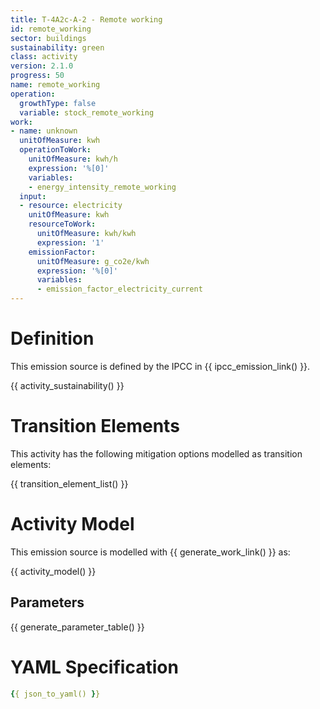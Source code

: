 ```yaml
---
title: T-4A2c-A-2 - Remote working
id: remote_working
sector: buildings
sustainability: green
class: activity
version: 2.1.0
progress: 50
name: remote_working
operation:
  growthType: false
  variable: stock_remote_working
work:
- name: unknown
  unitOfMeasure: kwh
  operationToWork:
    unitOfMeasure: kwh/h
    expression: '%[0]'
    variables:
    - energy_intensity_remote_working
  input:
  - resource: electricity
    unitOfMeasure: kwh
    resourceToWork:
      unitOfMeasure: kwh/kwh
      expression: '1'
    emissionFactor:
      unitOfMeasure: g_co2e/kwh
      expression: '%[0]'
      variables:
      - emission_factor_electricity_current
---
```

# Definition
This emission source is defined by the IPCC in {{ ipcc_emission_link() }}.


{{ activity_sustainability() }}

# Transition Elements

This activity has the following mitigation options modelled as transition elements:

{{ transition_element_list() }}

# Activity Model
This emission source is modelled with {{ generate_work_link() }} as:

{{ activity_model() }}

## Parameters

{{ generate_parameter_table() }}

# YAML Specification

```yaml
{{ json_to_yaml() }}
```
